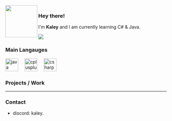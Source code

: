 <img align="left" src="https://i.imgur.com/AfuJqnJ.png" width="100">

### Hey there!

I'm **Kaley**  and I am currently learning C# & Java.


![](https://komarev.com/ghpvc/?username=kaleyyyy&color=2a6acb)
### Main Langauges
<div align="left">
  <img src="https://cdn.jsdelivr.net/gh/devicons/devicon/icons/java/java-plain.svg" height="40" alt="java logo"  />
  <img width="12" />
  <img src="https://cdn.jsdelivr.net/gh/devicons/devicon/icons/cplusplus/cplusplus-line.svg" height="40" alt="cplusplus logo"  />
  <img width="12" />
  <img src="https://cdn.jsdelivr.net/gh/devicons/devicon/icons/csharp/csharp-line.svg" height="40" alt="csharp logo"  />
</div>

### Projects / Work
---
 
### Contact 
- discord: kaley. 
